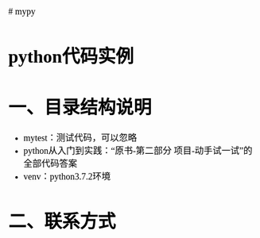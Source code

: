 <font face='宋体' color=black size=4>
# mypy

# python代码实例



# 一、目录结构说明

- mytest：测试代码，可以忽略
- python从入门到实践：“原书-第二部分 项目-动手试一试”的全部代码答案
- venv：python3.7.2环境


# 二、联系方式

</font>
